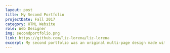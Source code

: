 ```yaml
---
layout: post
title: My Second Portfolio
projectDate: Fall 2017
category: HTML Website
role: Web Designer
img: secondportfolio.png
link: https://github.com/liz-lorena/liz-lorena
excerpt: My second portfolio was an original multi-page design made with HTML, CSS, Bootstrap, and jQuery.
---
```

